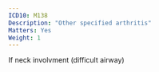 ```yaml
---
ICD10: M138
Description: "Other specified arthritis"
Matters: Yes
Weight: 1
---
```

If neck involvment (difficult airway)
